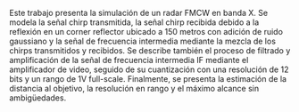 Este trabajo presenta la simulación de un radar FMCW en banda X. Se modela la señal chirp transmitida, la señal chirp recibida debido a la reflexión en un corner reflector ubicado a 150 metros con adición de ruido gaussiano y la señal de frecuencia intermedia mediante la mezcla de los chirps transmitidos y recibidos. Se describe también el proceso de filtrado y amplificación de la señal de frecuencia intermedia IF mediante el amplificador de video, seguido de su cuantización con una resolución de 12 bits y un rango de 1V full-scale. Finalmente, se presenta la estimación de la distancia al objetivo, la resolución en rango y el máximo alcance sin ambigüedades.
